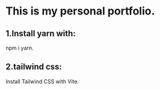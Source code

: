 # This is my personal portfolio.

## 1.Install yarn with: 
npm i yarn.

## 2.tailwind css:
Install Tailwind CSS with Vite.
